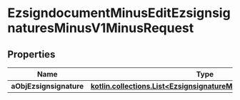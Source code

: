 
# EzsigndocumentMinusEditEzsignsignaturesMinusV1MinusRequest

## Properties
Name | Type | Description | Notes
------------ | ------------- | ------------- | -------------
**aObjEzsignsignature** | [**kotlin.collections.List&lt;EzsignsignatureMinusRequestCompound&gt;**](EzsignsignatureMinusRequestCompound.md) |  | 



